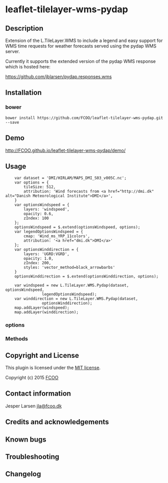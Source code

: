 # leaflet-tilelayer-wms-pydap
>


## Description
Extension of the L.TileLayer.WMS to include a legend and easy support for WMS time requests for weather forecasts served using the pydap WMS server.

Currently it supports the extended version of the pydap WMS response which is hosted here:

https://github.com/jblarsen/pydap.responses.wms


## Installation
### bower
`bower install https://github.com/FCOO/leaflet-tilelayer-wms-pydap.git --save`

## Demo
http://FCOO.github.io/leaflet-tilelayer-wms-pydap/demo/ 

## Usage

        var dataset = 'DMI/HIRLAM/MAPS_DMI_S03_v005C.nc';
        var options = {
            tileSize: 512,
            attribution: 'Wind forecasts from <a href="http://dmi.dk" alt="Danish Meteorological Institute">DMI</a>',
        }
        var optionsWindspeed = {
            layers: 'windspeed',
            opacity: 0.6,
            zIndex: 100
        };
        optionsWindspeed = $.extend(optionsWindspeed, options);
        var legendOptionsWindspeed = {
            cmap: 'Wind_ms_YRP_11colors',
            attribution: '<a href="dmi.dk">DMI</a>'
        };
        var optionsWinddirection = {
            layers: 'UGRD:VGRD',
            opacity: 1.0,
            zIndex: 200,
            styles: 'vector_method=black_arrowbarbs'
        }
        optionsWinddirection = $.extend(optionsWinddirection, options);

        var windspeed = new L.TileLayer.WMS.Pydap(dataset, optionsWindspeed, 
                    legendOptionsWindspeed);
        var winddirection = new L.TileLayer.WMS.Pydap(dataset,
                    optionsWinddirection);
        map.addLayer(windspeed);
        map.addLayer(winddirection);




### options


### Methods


## Copyright and License
This plugin is licensed under the [MIT license](https://github.com/FCOO/leaflet-tilelayer-wms-pydap/LICENSE).

Copyright (c) 2015 [FCOO](https://github.com/FCOO)

## Contact information

Jesper Larsen jla@fcoo.dk


## Credits and acknowledgements


## Known bugs

## Troubleshooting

## Changelog



